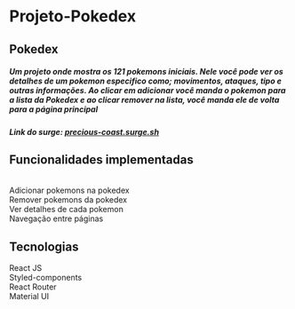 # Projeto-Pokedex

<h2>Pokedex</h2>

<h5>Um projeto onde mostra os 121 pokemons iniciais.
Nele você pode ver os detalhes de um pokemon especifico como; movimentos, ataques, tipo e outras informações.
Ao clicar em adicionar você manda o pokemon para a lista da Pokedex e ao clicar remover na lista, você manda ele de volta para a página principal</h5>

<h5>Link do surge: <a href>precious-coast.surge.sh</a></h5>

<h2>Funcionalidades implementadas</h2>
</br>
Adicionar pokemons na pokedex
</br>
Remover pokemons da pokedex
</br>
Ver detalhes de cada pokemon
</br>
Navegação entre páginas
</br>
<h2>Tecnologias</h2>
React JS
</br>
Styled-components
</br>
React Router
</br>
Material UI
